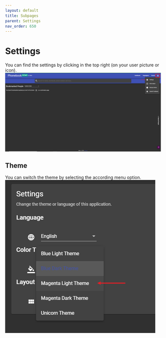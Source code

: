 ```yaml
---
layout: default
title: Subpages
parent: Settings
nav_order: 650
---
```

# Settings

You can find the settings by clicking in the top right (on your user picture or icon). 
![screenshot of settings menu](media/settings_demo.PNG)

## Theme

You can switch the theme by selecting the according menu option. 
![screenshot of theme switcher](media/theme_demo.png)
